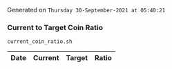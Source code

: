 Generated on `Thursday 30-September-2021 at 05:40:21`

### Current to Target Coin Ratio
`current_coin_ratio.sh`

Date|Current|Target|Ratio
---|---|---|---

